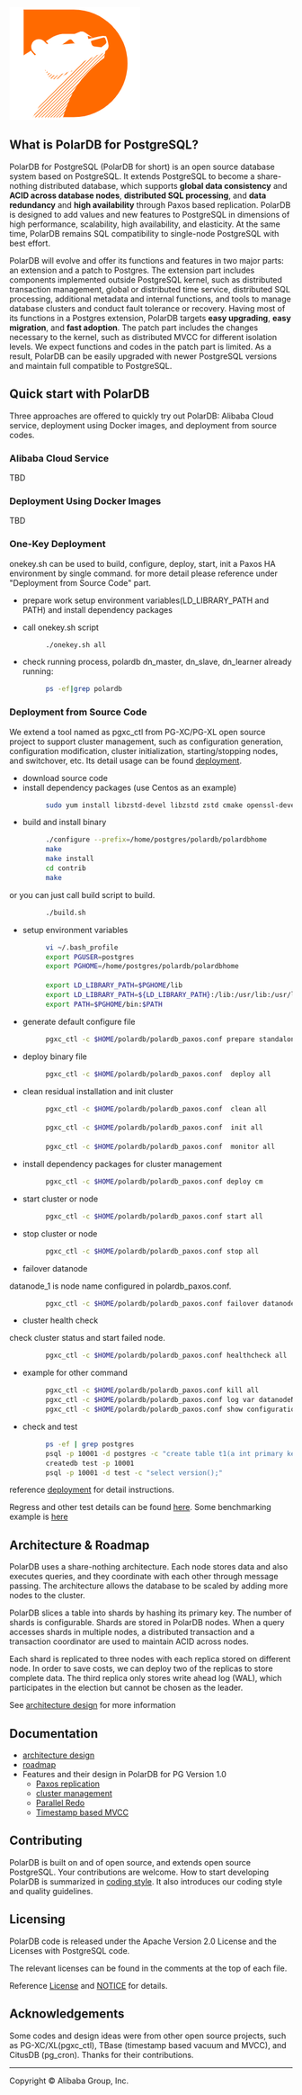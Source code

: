![PolarDB Banner](polardb.png)

## What is PolarDB for PostgreSQL?

PolarDB for PostgreSQL (PolarDB for short) is an open source database system based on PostgreSQL. It extends PostgreSQL to become a share-nothing distributed database, which supports **global data consistency** and **ACID across database nodes**, **distributed SQL processing**, and  **data redundancy** and **high availability** through Paxos based replication. PolarDB is designed to add values and new features to PostgreSQL in dimensions of high performance, scalability, high availability, and elasticity. At the same time, PolarDB remains SQL compatibility to single-node PostgreSQL with best effort.

PolarDB will evolve and offer its functions and features in two major parts: an extension and a patch to Postgres. The extension part includes components implemented outside PostgreSQL kernel, such as distributed transaction management, global or distributed time service, distributed SQL processing, additional metadata and internal functions, and tools to manage database clusters and conduct fault tolerance or recovery. Having most of its functions in a Postgres extension, PolarDB targets **easy upgrading**, **easy migration**, and **fast adoption**. The patch part includes the changes necessary to the kernel, such as distributed MVCC for different isolation levels. We expect functions and codes in the patch part is limited. As a result, PolarDB can be easily upgraded with newer PostgreSQL versions and maintain full compatible to PostgreSQL.

## Quick start with PolarDB

Three approaches are offered to quickly try out PolarDB: Alibaba Cloud service, deployment using Docker images, and deployment from source codes.

### Alibaba Cloud Service
TBD

### Deployment Using Docker Images
TBD


### One-Key Deployment
onekey.sh can be used to build, configure, deploy, start, init a Paxos HA environment by single command.
for more detail please reference under "Deployment from Source Code" part.

* prepare work
setup environment variables(LD_LIBRARY_PATH and PATH) and  install dependency packages

* call onekey.sh script

```bash
         ./onekey.sh all
```

* check running process, polardb dn_master, dn_slave, dn_learner already running:

```bash
         ps -ef|grep polardb
```


### Deployment from Source Code

We extend a tool named as pgxc_ctl from PG-XC/PG-XL open source project to support cluster management, such as configuration generation, configuration modification, cluster initialization, starting/stopping nodes, and switchover, etc. Its detail usage can be found [deployment](/doc/polardb/deployment.md).

* download source code
* install dependency packages (use Centos as an example)

```bash
         sudo yum install libzstd-devel libzstd zstd cmake openssl-devel protobuf-devel readline-devel libxml2-devel libxslt-devel zlib-devel bzip2-devel lz4-devel snappy-devel
```
* build and install binary

```bash
         ./configure --prefix=/home/postgres/polardb/polardbhome
         make
         make install
         cd contrib
         make
```

or you can just call build script to build.

```bash
         ./build.sh
```

* setup environment variables

```bash
         vi ~/.bash_profile
         export PGUSER=postgres
         export PGHOME=/home/postgres/polardb/polardbhome

         export LD_LIBRARY_PATH=$PGHOME/lib
         export LD_LIBRARY_PATH=${LD_LIBRARY_PATH}:/lib:/usr/lib:/usr/local/lib
         export PATH=$PGHOME/bin:$PATH
```

* generate default configure file

```bash
         pgxc_ctl -c $HOME/polardb/polardb_paxos.conf prepare standalone

```

* deploy binary file

```bash
         pgxc_ctl -c $HOME/polardb/polardb_paxos.conf  deploy all
```

* clean residual installation and init cluster

```bash
         pgxc_ctl -c $HOME/polardb/polardb_paxos.conf  clean all

         pgxc_ctl -c $HOME/polardb/polardb_paxos.conf  init all

         pgxc_ctl -c $HOME/polardb/polardb_paxos.conf  monitor all
```

* install dependency packages for cluster management

```bash
         pgxc_ctl -c $HOME/polardb/polardb_paxos.conf deploy cm
```

* start cluster or node

```bash
         pgxc_ctl -c $HOME/polardb/polardb_paxos.conf start all
```

* stop cluster or node

```bash
         pgxc_ctl -c $HOME/polardb/polardb_paxos.conf stop all
```

* failover datanode

datanode_1 is node name configured in polardb_paxos.conf.

```bash
         pgxc_ctl -c $HOME/polardb/polardb_paxos.conf failover datanode datanode_1
```

* cluster health check

 check cluster status and start failed node.

```bash
         pgxc_ctl -c $HOME/polardb/polardb_paxos.conf healthcheck all
```

* example for other command

```bash
         pgxc_ctl -c $HOME/polardb/polardb_paxos.conf kill all
         pgxc_ctl -c $HOME/polardb/polardb_paxos.conf log var datanodeNames
         pgxc_ctl -c $HOME/polardb/polardb_paxos.conf show configuration all
```

* check and test

```bash
         ps -ef | grep postgres
         psql -p 10001 -d postgres -c "create table t1(a int primary key, b int);"
         createdb test -p 10001
         psql -p 10001 -d test -c "select version();"
```

reference [deployment](/doc/polardb/deployment.md) for detail instructions.

Regress and other test details can be found [here](/doc/polardb/regress.md). Some benchmarking example is [here](/doc/polardb/benchmark.md)

## Architecture & Roadmap

PolarDB uses a share-nothing architecture.  Each node stores data and also executes queries, and they coordinate with each other through message passing.  The architecture allows the database to be scaled by adding more nodes to the cluster.

PolarDB slices a table into shards by hashing its primary key. The number of shards is configurable. Shards are stored in PolarDB nodes. When a query accesses shards in multiple nodes, a distributed transaction and a transaction coordinator are used to maintain ACID across nodes.

Each shard is replicated to three nodes with each replica stored on different node. In order to save costs, we can deploy two of the replicas to store complete data. The third replica only stores write ahead log (WAL), which participates in the election but cannot be chosen as the leader.

See [architecture design](/doc/polardb/arch.md) for more information

## Documentation

* [architecture design](/doc/polardb/arch.md)
* [roadmap](/doc/polardb/roadmap.md)
* Features and their design in PolarDB for PG Version 1.0
  * [Paxos replication](/doc/polardb/ha_paxos.md)
  * [cluster management](/doc/polardb/cluster.md)
  * [Parallel Redo](/doc/polardb/parallel_redo.md)
  * [Timestamp based MVCC](/doc/polardb/cts.md)


## Contributing

PolarDB is built on and of open source, and extends open source PostgreSQL. Your contributions are welcome. How to start developing PolarDB is summarized in [coding style](/doc/polardb/style.md). It also introduces our coding style and quality guidelines.

## Licensing
PolarDB code is released under the Apache Version 2.0 License and the Licenses with PostgreSQL code.

The relevant licenses can be found in the comments at the top of each file.

Reference [License](LICENSE) and [NOTICE](NOTICE) for details.

## Acknowledgements

Some codes and design ideas were from other open source projects, such as PG-XC/XL(pgxc_ctl), TBase (timestamp based vacuum and MVCC), and CitusDB (pg_cron). Thanks for their contributions.
___

Copyright © Alibaba Group, Inc.
